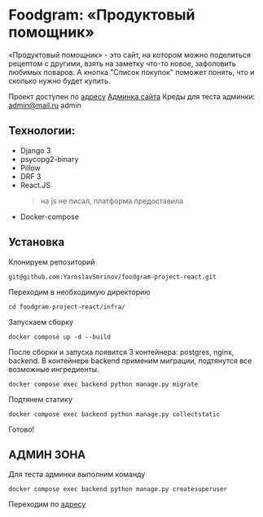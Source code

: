 # Foodgram: «Продуктовый помощник»

«Продуктовый помощник» - это сайт, на котором можно поделиться рецептом с другими, взять на заметку что-то новое, зафоловить любимых поваров. 
А кнопка "Список покупок" поможет понять, что и сколько нужно будет купить.

Проект доступен по [адресу](http://158.160.5.58/)
[Админка сайта](http://158.160.5.58/admin/)
Креды для теста админки: admin@mail.ru admin

## Технологии:
+ Django 3
+ psycopg2-binary
+ Pillow
+ DRF 3
+ React.JS
    > на js не писал, платформа предоставила
+ Docker-compose

## Установка
Клонируем репозиторий
```
git@github.com:YaroslavSmrinov/foodgram-project-react.git
```
Переходим в необходимую директорию 
```
cd foodgram-project-react/infra/
```
Запускаем сборку 
```
docker compose up -d --build
```
После сборки и запуска появится 3 контейнера: postgres, nginx, backend.
В контейнере backend применим миграции, подтянутся все возможные ингредиенты.
```
docker compose exec backend python manage.py migrate
```
Подтянем статику
```
docker compose exec backend python manage.py collectstatic
```
Готово!

## АДМИН ЗОНА

Для теста админки выполним команду
```
docker compose exec backend python manage.py createsuperuser
```
Переходим по [адресу](http://158.160.5.58/admin/)
